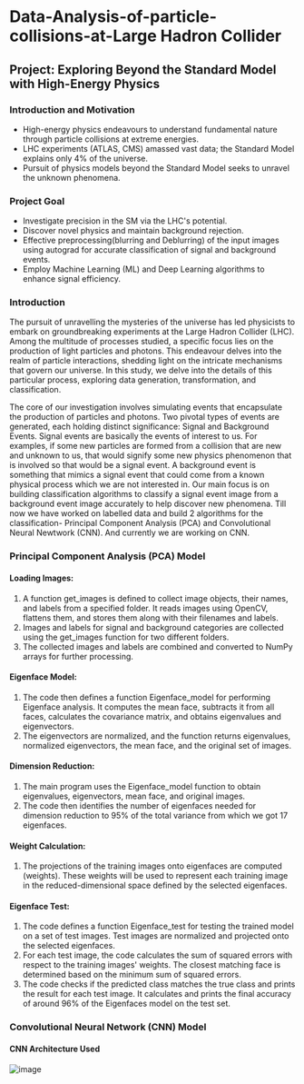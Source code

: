 # Data-Analysis-of-particle-collisions-at-Large Hadron Collider

## Project: Exploring Beyond the Standard Model with High-Energy Physics

### Introduction and Motivation
- High-energy physics endeavours to understand fundamental nature through particle collisions at extreme energies.
- LHC experiments (ATLAS, CMS) amassed vast data; the Standard Model explains only 4% of the universe.
- Pursuit of physics models beyond the Standard Model seeks to unravel the unknown phenomena.

### Project Goal
- Investigate precision in the SM via the LHC's potential.
- Discover novel physics and maintain background rejection.
- Effective preprocessing(blurring and Deblurring) of the input images using autograd for accurate classification of signal and background events.
- Employ Machine Learning (ML) and Deep Learning algorithms to enhance signal efficiency.

### Introduction

The pursuit of unravelling the mysteries of the universe has led physicists to embark on groundbreaking experiments at the Large Hadron Collider (LHC). Among the multitude of processes studied, a specific focus lies on the production of light particles and photons. This endeavour delves into the realm of particle interactions, shedding light on the intricate mechanisms that govern our universe. In this study, we delve into the details of this particular process, exploring data generation, transformation, and classification.

The core of our investigation involves simulating events that encapsulate the production of particles and photons. Two pivotal types of events are generated, each holding distinct significance: Signal and Background Events. Signal events are basically the events of interest to us. For examples, if some new particles are formed from a collision that are new and unknown to us, that would signify some new physics phenomenon that is involved so that would be a signal event. A background event is something that mimics a signal event that could come from a known physical process which we are not interested in. Our main focus is on building classification algorithms to classify a signal event image from a background event image accurately to help discover new phenomena. Till now we have worked on labelled data and build 2 algorithms for the classification- Principal Component Analysis (PCA) and Convolutional Neural Newtwork (CNN). And currently we are working on CNN.

### Principal Component Analysis (PCA) Model
#### Loading Images:
1. A function get_images is defined to collect image objects, their names, and labels from a specified folder. It reads images using OpenCV, flattens them, and stores them along with their filenames and labels.
2. Images and labels for signal and background categories are collected using the get_images function for two different folders.
3. The collected images and labels are combined and converted to NumPy arrays for further processing.

#### Eigenface Model:
1. The code then defines a function Eigenface_model for performing Eigenface analysis. It computes the mean face, subtracts it from all faces, calculates the covariance matrix, and obtains eigenvalues and eigenvectors.
2. The eigenvectors are normalized, and the function returns eigenvalues, normalized eigenvectors, the mean face, and the original set of images.

#### Dimension Reduction:
1. The main program uses the Eigenface_model function to obtain eigenvalues, eigenvectors, mean face, and original images.
2. The code then identifies the number of eigenfaces needed for dimension reduction to 95% of the total variance from which we got 17 eigenfaces.

#### Weight Calculation:
1. The projections of the training images onto eigenfaces are computed (weights). These weights will be used to represent each training image in the reduced-dimensional space defined by the selected eigenfaces.

#### Eigenface Test:
1. The code defines a function Eigenface_test for testing the trained model on a set of test images. Test images are normalized and projected onto the selected eigenfaces.
2. For each test image, the code calculates the sum of squared errors with respect to the training images' weights. The closest matching face is determined based on the minimum sum of squared errors.
3. The code checks if the predicted class matches the true class and prints the result for each test image. It calculates and prints the final accuracy of around 96% of the Eigenfaces model on the test set.

### Convolutional Neural Network (CNN) Model

#### CNN Architecture Used
![image](file:///C:/Users/ACER/Desktop/pictures/cnnarch.png)










